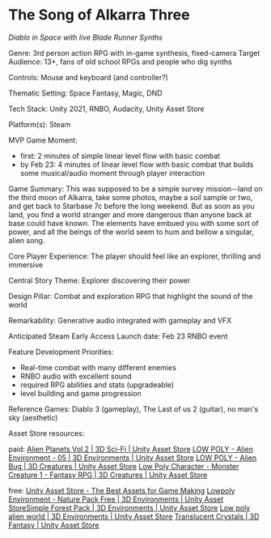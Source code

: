 # The Song of Alkarra Three
*Diablo in Space with live Blade Runner Synths*

Genre:  3rd person action RPG with in-game synthesis, fixed-camera
Target Audience: 13+, fans of old school RPGs and people who dig synths

Controls: Mouse and keyboard (and controller?)

Thematic Setting: Space Fantasy, Magic, DND

Tech Stack: Unity 2021, RNBO, Audacity, Unity Asset Store

Platform(s): Steam

MVP Game Moment:  

- first: 2 minutes of simple linear level flow with basic combat 
- by Feb 23: 4 minutes of linear level flow with basic combat that builds some musical/audio moment through player interaction


Game Summary: This was supposed to be a simple survey mission--land on the third moon of Alkarra, take some photos, maybe a soil sample or two, and get back to Starbase 7c before the long weekend. But as soon as you land, you find a world stranger and more dangerous than anyone back at base could have known. The elements have embued you with some sort of power, and all the beings of the world seem to hum and bellow a singular, alien song.

Core Player Experience: The player should feel like an explorer, thrilling and immersive

Central Story Theme: Explorer discovering their power

Design Pillar: Combat and exploration RPG that highlight the sound of the world

Remarkability: Generative audio integrated with gameplay and VFX

Anticipated Steam Early Access Launch date: Feb 23 RNBO event

Feature Development Priorities:

- Real-time combat with many different enemies
- RNBO audio with excellent sound
- required RPG abilities and stats (upgradeable)
- level building and game progression

Reference Games: Diablo 3 (gameplay), The Last of us 2 (guitar), no man's sky (aesthetic)

Asset Store resources:

paid:
[Alien Planets Vol.2 | 3D Sci-Fi | Unity Asset Store](https://assetstore.unity.com/packages/3d/environments/sci-fi/alien-planets-vol-2-85080#description)
[LOW POLY - Alien Environment - 05 | 3D Environments | Unity Asset Store](https://assetstore.unity.com/packages/3d/environments/low-poly-alien-environment-05-213737)
[LOW POLY - Alien Bug | 3D Creatures | Unity Asset Store](https://assetstore.unity.com/packages/3d/characters/creatures/low-poly-alien-bug-209812#description)
[Low Poly Character - Monster Creature 1 - Fantasy RPG | 3D Creatures | Unity Asset Store](https://assetstore.unity.com/packages/3d/characters/creatures/low-poly-character-monster-creature-1-fantasy-rpg-183692)

free: 
[Unity Asset Store - The Best Assets for Game Making](https://assetstore.unity.com/?category=3d%2Fenvironments&free=true&orderBy=1)
[Lowpoly Environment - Nature Pack Free | 3D Environments | Unity Asset Store](https://assetstore.unity.com/packages/3d/environments/lowpoly-environment-nature-pack-free-187052)[Simple Forest Pack | 3D Environments | Unity Asset Store](https://assetstore.unity.com/packages/3d/environments/simple-forest-pack-209273)
[Low poly alien world | 3D Environments | Unity Asset Store](https://assetstore.unity.com/packages/3d/environments/low-poly-alien-world-132329)
[Translucent Crystals | 3D Fantasy | Unity Asset Store](https://assetstore.unity.com/packages/3d/environments/fantasy/translucent-crystals-106274)


